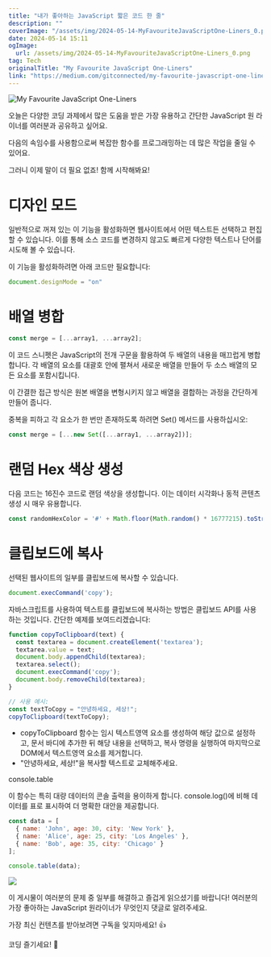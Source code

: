 ```yaml
---
title: "내가 좋아하는 JavaScript 짧은 코드 한 줄"
description: ""
coverImage: "/assets/img/2024-05-14-MyFavouriteJavaScriptOne-Liners_0.png"
date: 2024-05-14 15:11
ogImage: 
  url: /assets/img/2024-05-14-MyFavouriteJavaScriptOne-Liners_0.png
tag: Tech
originalTitle: "My Favourite JavaScript One-Liners"
link: "https://medium.com/gitconnected/my-favourite-javascript-one-liners-0e11f736ac3b"
---
```




![My Favourite JavaScript One-Liners](/assets/img/2024-05-14-MyFavouriteJavaScriptOne-Liners_0.png)

오늘은 다양한 코딩 과제에서 많은 도움을 받은 가장 유용하고 간단한 JavaScript 원 라이너를 여러분과 공유하고 싶어요.

다음의 속임수를 사용함으로써 복잡한 함수를 프로그래밍하는 데 많은 작업을 줄일 수 있어요.

그러니 이제 말이 더 필요 없죠! 함께 시작해봐요!




# 디자인 모드

일반적으로 꺼져 있는 이 기능을 활성화하면 웹사이트에서 어떤 텍스트든 선택하고 편집할 수 있습니다. 이를 통해 소스 코드를 변경하지 않고도 빠르게 다양한 텍스트나 단어를 시도해 볼 수 있습니다.

이 기능을 활성화하려면 아래 코드만 필요합니다:

```js
document.designMode = "on"
```



# 배열 병합

```js
const merge = [...array1, ...array2];
```

이 코드 스니펫은 JavaScript의 전개 구문을 활용하여 두 배열의 내용을 매끄럽게 병합합니다. 각 배열의 요소를 대괄호 안에 펼쳐서 새로운 배열을 만들어 두 소스 배열의 모든 요소를 포함시킵니다.

이 간결한 접근 방식은 원본 배열을 변형시키지 않고 배열을 결합하는 과정을 간단하게 만들어 줍니다.



중복을 피하고 각 요소가 한 번만 존재하도록 하려면 Set() 메서드를 사용하십시오:

```js
const merge = [...new Set([...array1, ...array2])];
```

# 랜덤 Hex 색상 생성

다음 코드는 16진수 코드로 랜덤 색상을 생성합니다. 이는 데이터 시각화나 동적 콘텐츠 생성 시 매우 유용합니다.



```js
const randomHexColor = '#' + Math.floor(Math.random() * 16777215).toString(16);
```

# 클립보드에 복사

선택된 웹사이트의 일부를 클립보드에 복사할 수 있습니다.

```js
document.execCommand('copy');
```



자바스크립트를 사용하여 텍스트를 클립보드에 복사하는 방법은 클립보드 API를 사용하는 것입니다. 간단한 예제를 보여드리겠습니다:

```js
function copyToClipboard(text) {
  const textarea = document.createElement('textarea');
  textarea.value = text;
  document.body.appendChild(textarea);
  textarea.select();
  document.execCommand('copy');
  document.body.removeChild(textarea);
}

// 사용 예시:
const textToCopy = "안녕하세요, 세상!";
copyToClipboard(textToCopy);
```

- copyToClipboard 함수는 임시 텍스트영역 요소를 생성하여 해당 값으로 설정하고, 문서 바디에 추가한 뒤 해당 내용을 선택하고, 복사 명령을 실행하여 마지막으로 DOM에서 텍스트영역 요소를 제거합니다.
- "안녕하세요, 세상!"을 복사할 텍스트로 교체해주세요.


console.table




이 함수는 특히 대량 데이터의 콘솔 출력을 용이하게 합니다. console.log()에 비해 데이터를 표로 표시하여 더 명확한 대안을 제공합니다.

```js
const data = [
  { name: 'John', age: 30, city: 'New York' },
  { name: 'Alice', age: 25, city: 'Los Angeles' },
  { name: 'Bob', age: 35, city: 'Chicago' }
];

console.table(data);
```

<img src="/assets/img/2024-05-14-MyFavouriteJavaScriptOne-Liners_1.png" />

이 게시물이 여러분의 문제 중 일부를 해결하고 즐겁게 읽으셨기를 바랍니다! 여러분의 가장 좋아하는 JavaScript 원라이너가 무엇인지 댓글로 알려주세요.



가장 최신 컨텐츠를 받아보려면 구독을 잊지마세요! 👍

코딩 즐기세요! 🚀